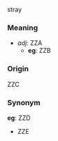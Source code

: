 stray
### Meaning
+ _adj_: ZZA
    + __eg__: ZZB

### Origin

ZZC

### Synonym

__eg__: ZZD

+ ZZE


